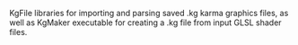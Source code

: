 KgFile libraries for importing and parsing saved .kg karma graphics files, as well as KgMaker executable for creating a .kg file from input GLSL shader files.
